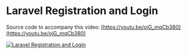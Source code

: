# Laravel Registration and Login

Source code to accompany this video: [https://youtu.be/ojG_mqCb380](https://youtu.be/ojG_mqCb380)

[![Laravel Registration and Login](https://img.youtube.com/vi/ojG_mqCb380/0.jpg)](https://youtu.be/ojG_mqCb380)
